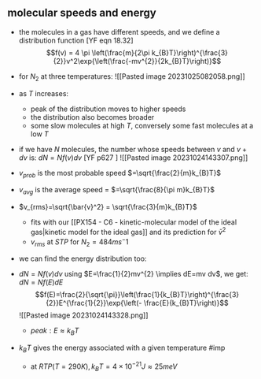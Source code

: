 ## molecular speeds and energy
 - the molecules in a gas  have different speeds, and we define a distribution function [YF eqn 18.32] $$f(v) = 4 \pi \left(\frac{m}{2\pi k_{B}T}\right)^{\frac{3}{2}}v^2\exp{\left(\frac{-mv^{2}}{2k_{B}T}\right)}$$
 - for $N_2$ at three temperatures:
 ![[Pasted image 20231025082058.png]]
 - as $T$ increases:
	 - peak of the distribution moves to higher speeds
	 - the distribution also becomes broader
	 - some slow molecules at high $T$, conversely some fast molecules at a low $T$
- if we have $N$ molecules, the number whose speeds between $v$ and $v+dv$ is: $dN=Nf(v)dv$    [YF p627 ] 
 ![[Pasted image 20231024143307.png]]

- $v_{prob}$ is the most probable speed $=\sqrt{\frac{2}{m}k_{B}T}$
- $v_{avg}$ is the average speed = $=\sqrt{\frac{8}{\pi m}k_{B}T}$
- $v_{rms}=\sqrt{\bar{v}^2} = \sqrt{\frac{3}{m}k_{B}T}$  
	- fits with our [[PX154 - C6 - kinetic-molecular model of the ideal gas|kinetic model for the ideal gas]] and its prediction for $\bar{v}^2$
	- $v_{rms}$ at $STP$ for $N_{2} = 484 ms^-1$
- we can find the energy distribution too: 
- $dN = Nf(v)dv$ using $E=\frac{1}{2}mv^{2} \implies dE=mv dv$, we get: $dN=Nf(E)dE$ $$f(E)=\frac{2}{\sqrt{\pi}}\left(\frac{1}{k_{B}T}\right)^{\frac{3}{2}}E^{\frac{1}{2}}\exp{\left(- \frac{E}{k_{B}T}\right)}$$
 ![[Pasted image 20231024143328.png]]
	- $peak: E \approx k_{B}T$
- $k_BT$ gives the energy associated with a given temperature #imp 
	- at $RTP (T=290K), k_BT=4\times 10^{-21}J\approx25meV$
